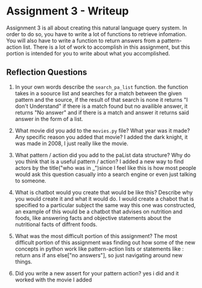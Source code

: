 # Assignment 3 - Writeup

Assignment 3 is all about creating this natural language query system.  In order to do so, you have to write a lot of functions to retrieve infomation.  You will also have to write a function to return answers from a pattern-action list.  There is a lot of work to accomplish in this assignment, but this portion is intended for you to write about what you accomplished.

## Reflection Questions
1. In your own words describe the `search_pa_list` function.
the function takes in a soource list and searches for a match between the given pattern and the source, if the result of that search is none it returns "I don't Understand" if there is a match found but no availible answer, it returns "No answer" and if there is a match and answer it returns said answer in the form of a list.

2. What movie did you add to the `movies.py` file?  What year was it made? Any specific reason you added that movie?
I added the dark knight, it was made in 2008, I just really like the movie.

3. What pattern / action did you add to the paList data structure?  Why do you think that is a useful pattern / action?
I added a new way to find actors by the title("who was in _")since I feel like this is how most people would ask this question casually into a search engine or even just talking to someone. 

4. What is chatbot would you create that would be like this?  Describe why you would create it and what it would do.
I would create a chabot that is specified to a particular subject the same way this one was constructed, an example of this would be a chatbot that advises on nutrition and foods, like answering facts and objective statements about the nutritional facts of diffrent foods.

5. What was the most difficult portion of this assignment?
The most difficult portion of this assignment was finding out how some of the new concepts in python work like pattern-action lists or statements like : return ans if ans else["no answers"], so just navigating around new things.

6. Did you write a new assert for your pattern action?
yes i did and it worked with the movie I added


